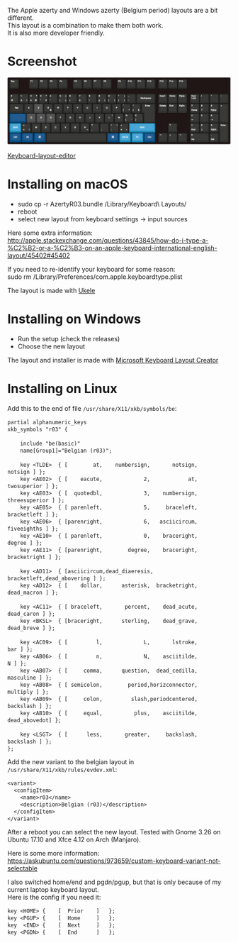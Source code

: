 The Apple azerty and Windows azerty (Belgium period) layouts are a bit different.  
This layout is a combination to make them both work.  
It is also more developer friendly.  

Screenshot
==========
 
![Layout](/keyboard-layout.png)

[Keyboard-layout-editor](http://www.keyboard-layout-editor.com/#/gists/63b058a04445e88629c4292a479f954a)


Installing on macOS
===================
- sudo cp -r AzertyR03.bundle /Library/Keyboard\ Layouts/  
- reboot  
- select new layout from keyboard settings -> input sources  

Here some extra information:  
http://apple.stackexchange.com/questions/43845/how-do-i-type-a-%C2%B2-or-a-%C2%B3-on-an-apple-keyboard-international-english-layout/45402#45402

If you need to re-identify your keyboard for some reason:  
sudo rm /Library/Preferences/com.apple.keyboardtype.plist


The layout is made with [Ukele](http://scripts.sil.org/cms/scripts/page.php?site_id=nrsi&id=ukelele)

Installing on Windows
=====================
- Run the setup (check the releases)
- Choose the new layout

The layout and installer is made with [Microsoft Keyboard Layout Creator](https://msdn.microsoft.com/en-us/globalization/keyboardlayouts.aspx)

Installing on Linux
===================

Add this to the end of file `/usr/share/X11/xkb/symbols/be`:

	partial alphanumeric_keys
	xkb_symbols "r03" {

	    include "be(basic)"
	    name[Group1]="Belgian (r03)";

	    key <TLDE>  { [        at,    numbersign,       notsign,       notsign ] };
	    key <AE02>  { [    eacute,             2,            at,   twosuperior ] };
	    key <AE03>  { [  quotedbl,             3,    numbersign, threesuperior ] };
	    key <AE05>  { [ parenleft,             5,     braceleft,   bracketleft ] };
	    key <AE06>  { [parenright,             6,   asciicircum,   fiveeighths ] };
	    key <AE10>  { [ parenleft,             0,    braceright,        degree ] };
	    key <AE11>  { [parenright,        degree,    braceright,  bracketright ] };

	    key <AD11>  { [asciicircum,dead_diaeresis,  bracketleft,dead_abovering ] };
	    key <AD12>  { [    dollar,      asterisk,  bracketright,   dead_macron ] };

	    key <AC11>  { [ braceleft,       percent,    dead_acute,    dead_caron ] };
	    key <BKSL>  { [braceright,      sterling,    dead_grave,    dead_breve ] };

	    key <AC09>  { [         l,             L,       lstroke,           bar ] };
	    key <AB06>  { [         n,             N,    asciitilde,             N ] };
	    key <AB07>  { [     comma,      question,  dead_cedilla,     masculine ] };
	    key <AB08>  { [ semicolon,        period,horizconnector,      multiply ] };
	    key <AB09>  { [     colon,         slash,periodcentered,     backslash ] };
	    key <AB10>  { [     equal,          plus,    asciitilde,  dead_abovedot] };
	    
	    key <LSGT>  { [      less,       greater,     backslash,     backslash ] };
	};


Add the new variant to the belgian layout in `/usr/share/X11/xkb/rules/evdev.xml`:

	<variant>
	  <configItem>
	    <name>r03</name>
	    <description>Belgian (r03)</description>
	  </configItem>
	</variant>  

After a reboot you can select the new layout. 
Tested with Gnome 3.26 on Ubuntu 17.10 and Xfce 4.12 on Arch (Manjaro).

Here is some more information: https://askubuntu.com/questions/973659/custom-keyboard-variant-not-selectable

I also switched home/end and pgdn/pgup, but that is only because of my current laptop keyboard layout.   
Here is the config if you need it:

    key <HOME> {	[  Prior	]	};
    key <PGUP> {	[  Home		]	};
    key  <END> {	[  Next		]	};
    key <PGDN> {	[  End		]	};


